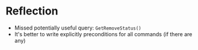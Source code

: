 # Reflection

- Missed potentially useful query: `GetRemoveStatus()`
- It's better to write explicitly preconditions for all commands (if there are any)